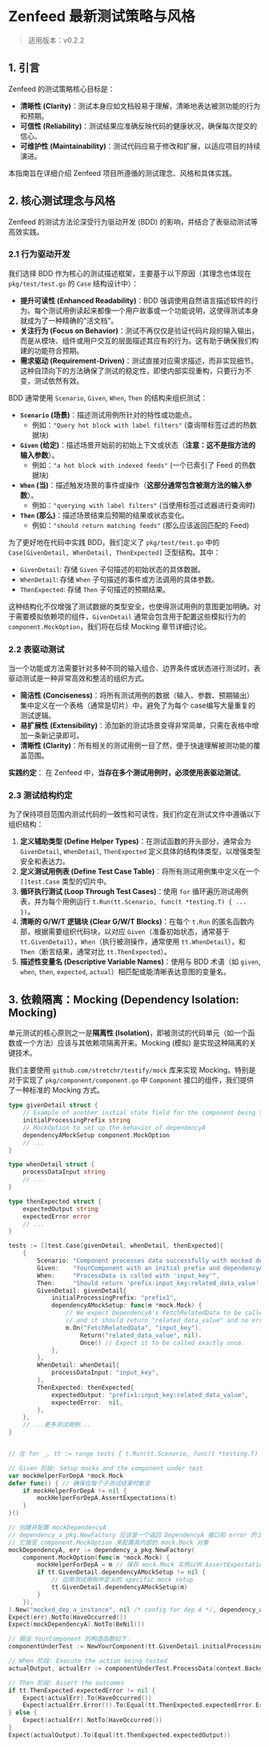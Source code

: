# Zenfeed 最新测试策略与风格
> 适用版本：v0.2.2

## 1. 引言

Zenfeed 的测试策略核心目标是：

*   **清晰性 (Clarity)**：测试本身应如文档般易于理解，清晰地表达被测功能的行为和预期。
*   **可信性 (Reliability)**：测试结果应准确反映代码的健康状况，确保每次提交的信心。
*   **可维护性 (Maintainability)**：测试代码应易于修改和扩展，以适应项目的持续演进。

本指南旨在详细介绍 Zenfeed 项目所遵循的测试理念、风格和具体实践。

## 2. 核心测试理念与风格

Zenfeed 的测试方法论深受行为驱动开发 (BDD) 的影响，并结合了表驱动测试等高效实践。

### 2.1 行为驱动开发

我们选择 BDD 作为核心的测试描述框架，主要基于以下原因（其理念也体现在 `pkg/test/test.go` 的 `Case` 结构设计中）：

*   **提升可读性 (Enhanced Readability)**：BDD 强调使用自然语言描述软件的行为。每个测试用例读起来都像一个用户故事或一个功能说明，这使得测试本身就成为了一种精确的"活文档"。
*   **关注行为 (Focus on Behavior)**：测试不再仅仅是验证代码片段的输入输出，而是从模块、组件或用户交互的层面描述其应有的行为。这有助于确保我们构建的功能符合预期。
*   **需求驱动 (Requirement-Driven)**：测试直接对应需求描述，而非实现细节。这种自顶向下的方法确保了测试的稳定性，即使内部实现重构，只要行为不变，测试依然有效。

BDD 通常使用 `Scenario`, `Given`, `When`, `Then` 的结构来组织测试：

*   **`Scenario` (场景)**：描述测试用例所针对的特性或功能点。
    *   例如：`"Query hot block with label filters"` (查询带标签过滤的热数据块)
*   **`Given` (给定)**：描述场景开始前的初始上下文或状态（**注意：这不是指方法的输入参数**）。
    *   例如：`"a hot block with indexed feeds"` (一个已索引了 Feed 的热数据块)
*   **`When` (当)**：描述触发场景的事件或操作（**这部分通常包含被测方法的输入参数**）。
    *   例如：`"querying with label filters"` (当使用标签过滤器进行查询时)
*   **`Then` (那么)**：描述场景结束后预期的结果或状态变化。
    *   例如：`"should return matching feeds"` (那么应该返回匹配的 Feed)

为了更好地在代码中实践 BDD，我们定义了 `pkg/test/test.go` 中的 `Case[GivenDetail, WhenDetail, ThenExpected]` 泛型结构。其中：

*   `GivenDetail`: 存储 `Given` 子句描述的初始状态的具体数据。
*   `WhenDetail`: 存储 `When` 子句描述的事件或方法调用的具体参数。
*   `ThenExpected`: 存储 `Then` 子句描述的预期结果。

这种结构化不仅增强了测试数据的类型安全，也使得测试用例的意图更加明确。对于需要模拟依赖项的组件，`GivenDetail` 通常会包含用于配置这些模拟行为的 `component.MockOption`，我们将在后续 Mocking 章节详细讨论。

### 2.2 表驱动测试

当一个功能或方法需要针对多种不同的输入组合、边界条件或状态进行测试时，表驱动测试是一种非常高效和整洁的组织方式。

*   **简洁性 (Conciseness)**：将所有测试用例的数据（输入、参数、预期输出）集中定义在一个表格（通常是切片）中，避免了为每个 case编写大量重复的测试逻辑。
*   **易扩展性 (Extensibility)**：添加新的测试场景变得非常简单，只需在表格中增加一条新记录即可。
*   **清晰性 (Clarity)**：所有相关的测试用例一目了然，便于快速理解被测功能的覆盖范围。

**实践约定**：
在 Zenfeed 中，**当存在多个测试用例时，必须使用表驱动测试**。

### 2.3 测试结构约定

为了保持项目范围内测试代码的一致性和可读性，我们约定在测试文件中遵循以下组织结构：

1.  **定义辅助类型 (Define Helper Types)**：在测试函数的开头部分，通常会为 `GivenDetail`, `WhenDetail`, `ThenExpected` 定义具体的结构体类型，以增强类型安全和表达力。
2.  **定义测试用例表 (Define Test Case Table)**：将所有测试用例集中定义在一个 `[]test.Case` 类型的切片中。
3.  **循环执行测试 (Loop Through Test Cases)**：使用 `for` 循环遍历测试用例表，并为每个用例运行 `t.Run(tt.Scenario, func(t *testing.T) { ... })`。
4.  **清晰的 G/W/T 逻辑块 (Clear G/W/T Blocks)**：在每个 `t.Run` 的匿名函数内部，根据需要组织代码块，以对应 `Given`（准备初始状态，通常基于 `tt.GivenDetail`），`When`（执行被测操作，通常使用 `tt.WhenDetail`），和 `Then`（断言结果，通常对比 `tt.ThenExpected`）。
5.  **描述性变量名 (Descriptive Variable Names)**：使用与 BDD 术语（如 `given`, `when`, `then`, `expected`, `actual`）相匹配或能清晰表达意图的变量名。

## 3. 依赖隔离：Mocking (Dependency Isolation: Mocking)

单元测试的核心原则之一是**隔离性 (Isolation)**，即被测试的代码单元（如一个函数或一个方法）应该与其依赖项隔离开来。Mocking (模拟) 是实现这种隔离的关键技术。

我们主要使用 `github.com/stretchr/testify/mock` 库来实现 Mocking。特别是对于实现了 `pkg/component/component.go` 中 `Component` 接口的组件，我们提供了一种标准的 Mocking 方式。


```go
type givenDetail struct {
    // Example of another initial state field for the component being tested
    initialProcessingPrefix string
    // MockOption to set up the behavior of dependencyA
    dependencyAMockSetup component.MockOption
    // ...
}

type whenDetail struct {
    processDataInput string
    // ...
}

type thenExpected struct {
    expectedOutput string
    expectedError error
    // ...
}

tests := []test.Case[givenDetail, whenDetail, thenExpected]{
    {
        Scenario: "Component processes data successfully with mocked dependency",
        Given:    "YourComponent with an initial prefix and dependencyA mocked to return 'related_data_value' for 'input_key'",
        When:     "ProcessData is called with 'input_key'",
        Then:     "Should return 'prefix:input_key:related_data_value' and no error",
        GivenDetail: givenDetail{
            initialProcessingPrefix: "prefix1",
            dependencyAMockSetup: func(m *mock.Mock) {
                // We expect DependencyA's FetchRelatedData to be called with "input_key"
                // and it should return "related_data_value" and no error.
                m.On("FetchRelatedData", "input_key").
                    Return("related_data_value", nil).
                    Once() // Expect it to be called exactly once.
            },
        },
        WhenDetail: whenDetail{
            processDataInput: "input_key",
        },
        ThenExpected: thenExpected{
            expectedOutput: "prefix1:input_key:related_data_value",
            expectedError:  nil,
        },
    },
    // ...更多测试用例...
}


// 在 for _, tt := range tests { t.Run(tt.Scenario, func(t *testing.T) { ... }) } 循环内部

// Given 阶段: Setup mocks and the component under test
var mockHelperForDepA *mock.Mock
defer func() { // 确保在每个子测试结束时断言
    if mockHelperForDepA != nil {
        mockHelperForDepA.AssertExpectations(t)
    }
}()

// 创建并配置 mockDependencyA
// dependency_a_pkg.NewFactory 应该是一个返回 DependencyA 接口和 error 的工厂函数
// 它接受 component.MockOption 来配置其内部的 mock.Mock 对象
mockDependencyA, err := dependency_a_pkg.NewFactory(
    component.MockOption(func(m *mock.Mock) {
        mockHelperForDepA = m // 保存 mock.Mock 实例以供 AssertExpectations 使用
        if tt.GivenDetail.dependencyAMockSetup != nil {
            // 应用测试用例中定义的 specific mock setup
            tt.GivenDetail.dependencyAMockSetup(m)
        }
    }),
).New("mocked_dep_a_instance", nil /* config for dep A */, dependency_a_pkg.Dependencies{})
Expect(err).NotTo(HaveOccurred())
Expect(mockDependencyA).NotTo(BeNil())

// 假设 YourComponent 的构造函数如下：
componentUnderTest := NewYourComponent(tt.GivenDetail.initialProcessingPrefix, mockDependencyA)

// When 阶段: Execute the action being tested
actualOutput, actualErr := componentUnderTest.ProcessData(context.Background(), tt.WhenDetail.processDataInput)

// Then 阶段: Assert the outcomes
if tt.ThenExpected.expectedError != nil {
    Expect(actualErr).To(HaveOccurred())
    Expect(actualErr.Error()).To(Equal(tt.ThenExpected.expectedError.Error()))
} else {
    Expect(actualErr).NotTo(HaveOccurred())
}
Expect(actualOutput).To(Equal(tt.ThenExpected.expectedOutput))
```